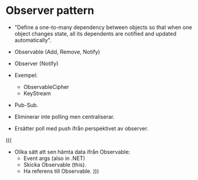 Observer pattern
================

- "Define a one-to-many dependency between objects so that when one object changes state, all its dependents are notified and updated automatically".

- Observable (Add, Remove, Notify)
- Observer (Notify)

- Exempel:
  * ObservableCipher
  * KeyStream

- Pub-Sub.
- Eliminerar inte polling men centraliserar.
- Ersätter poll med push ifrån perspektivet av observer.

(((
- Olika sätt att sen hämta data ifrån Observable:
  - Event args (also in .NET)
  - Skicka Observable (this).
  - Ha referens till Observable.
)))
